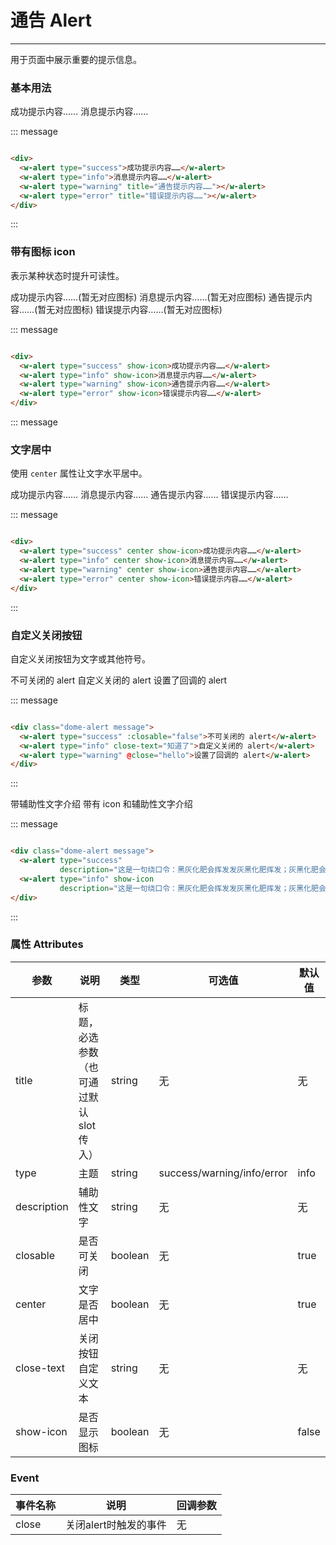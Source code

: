 <style>
.dome-alert .w-alert:not(:first-child){
  margin-top: 10px;
}
</style>
<script>
 export default {
    methods: {
      hello() {
        alert('Hello World!');
      }
    }
  }
</script>
# 通告 Alert
----
用于页面中展示重要的提示信息。

### 基本用法
<div class="dome-alert message">
  <w-alert type="success">成功提示内容……</w-alert>
  <w-alert type="info">消息提示内容……</w-alert>
  <w-alert type="warning" title="通告提示内容……"></w-alert>
  <w-alert type="error" title="错误提示内容……"></w-alert>
</div>

::: message
```html

<div>
  <w-alert type="success">成功提示内容……</w-alert>
  <w-alert type="info">消息提示内容……</w-alert>
  <w-alert type="warning" title="通告提示内容……"></w-alert>
  <w-alert type="error" title="错误提示内容……"></w-alert>
</div>

```
:::

### 带有图标 icon
表示某种状态时提升可读性。
<div class="dome-alert message">
  <w-alert type="success" show-icon>成功提示内容……(暂无对应图标)</w-alert>
  <w-alert type="info" show-icon>消息提示内容……(暂无对应图标)</w-alert>
  <w-alert type="warning" show-icon>通告提示内容……(暂无对应图标)</w-alert>
  <w-alert type="error" show-icon>错误提示内容……(暂无对应图标)</w-alert>
</div>

::: message
```html

<div>
  <w-alert type="success" show-icon>成功提示内容……</w-alert>
  <w-alert type="info" show-icon>消息提示内容……</w-alert>
  <w-alert type="warning" show-icon>通告提示内容……</w-alert>
  <w-alert type="error" show-icon>错误提示内容……</w-alert>
</div>

```
::: message

### 文字居中
使用 ```center``` 属性让文字水平居中。
<div class="dome-alert message">
  <w-alert type="success" center show-icon>成功提示内容……</w-alert>
  <w-alert type="info" center show-icon>消息提示内容……</w-alert>
  <w-alert type="warning" center show-icon>通告提示内容……</w-alert>
  <w-alert type="error" center show-icon>错误提示内容……</w-alert>
</div>

::: message
```html

<div>
  <w-alert type="success" center show-icon>成功提示内容……</w-alert>
  <w-alert type="info" center show-icon>消息提示内容……</w-alert>
  <w-alert type="warning" center show-icon>通告提示内容……</w-alert>
  <w-alert type="error" center show-icon>错误提示内容……</w-alert>
</div>

```
:::

### 自定义关闭按钮
自定义关闭按钮为文字或其他符号。
<div class="dome-alert message">
  <w-alert type="success" :closable="false">不可关闭的 alert</w-alert>
  <w-alert type="info" close-text="知道了">自定义关闭的 alert</w-alert>
  <w-alert type="warning" @close="hello">设置了回调的 alert</w-alert>
</div>

::: message
```html

<div class="dome-alert message">
  <w-alert type="success" :closable="false">不可关闭的 alert</w-alert>
  <w-alert type="info" close-text="知道了">自定义关闭的 alert</w-alert>
  <w-alert type="warning" @close="hello">设置了回调的 alert</w-alert>
</div>

```
:::

<div class="dome-alert message">
  <w-alert type="success"
           description="这是一句绕口令：黑灰化肥会挥发发灰黑化肥挥发；灰黑化肥会挥发发黑灰化肥发挥。 黑灰化肥会挥发发灰黑化肥黑灰……">带辅助性文字介绍</w-alert>
  <w-alert type="info" show-icon
           description="这是一句绕口令：黑灰化肥会挥发发灰黑化肥挥发；灰黑化肥会挥发发黑灰化肥发挥。 黑灰化肥会挥发发灰黑化肥黑灰……">带有 icon 和辅助性文字介绍</w-alert>
</div>

::: message
```html

<div class="dome-alert message">
  <w-alert type="success"
           description="这是一句绕口令：黑灰化肥会挥发发灰黑化肥挥发；灰黑化肥会挥发发黑灰化肥发挥。 黑灰化肥会挥发发灰黑化肥黑灰……">带辅助性文字介绍</w-alert>
  <w-alert type="info" show-icon
           description="这是一句绕口令：黑灰化肥会挥发发灰黑化肥挥发；灰黑化肥会挥发发黑灰化肥发挥。 黑灰化肥会挥发发灰黑化肥黑灰……">带有 icon 和辅助性文字介绍</w-alert>
</div>

```
:::

### 属性 Attributes
|参数|说明|类型|可选值|默认值|
|---|---|---|---|---|
|title|标题，必选参数（也可通过默认slot传入）|string|无|无|
|type|主题|string|success/warning/info/error|info|
|description|辅助性文字|string|无|无|
|closable|是否可关闭|boolean|无|true|
|center|文字是否居中|boolean|无|true|
|close-text|关闭按钮自定义文本|string|无|无|
|show-icon|是否显示图标|boolean|无|false|

### Event
|事件名称|说明|回调参数|
|---|---|---|
|close|关闭alert时触发的事件|无|
